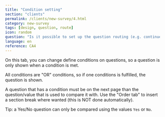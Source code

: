 ```yaml
---
title: "Condition setting"
section: "clients"
permalink: /clients/new-survey/4.html
category: new-survey
tags: [design, question, route]
icon: random
question: "Is it possible to set up the question routing (e.g. continue if answered yes, or skip to the next section if answered no)?"
language: en
reference: CA4
---
```


On this tab, you can change define conditions on questions, so a question is only shown when a condition is met.

All conditions are "OR" conditions, so if one conditions is fulfilled, the question is shown.

A question that has a condition must be on the next page than the question/value that is used to compare it with. Use the "Order tab" to insert a section break where wanted (this is NOT done automatically).

Tip: a Yes/No question can only be compared using the values `Yes` or `No`.

